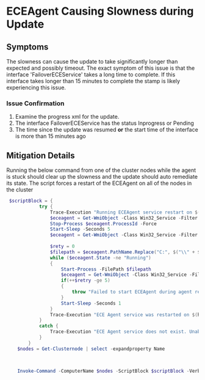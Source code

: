 # ECEAgent Causing Slowness during Update

## Symptoms

The slowness can cause the update to take significantly longer than expected and possibly timeout. The exact symptom of this issue is that the interface 'FailoverECEService' takes a long time to complete. If this interface takes longer than 15 minutes to complete the stamp is likely experiencing this issue. 

### Issue Confirmation
1) Examine the progress xml for the update. 
2) The interface FailoverECEService has the status Inprogress or Pending
3) The time since the update was resumed **or** the start time of the interface is more than 15 minutes ago

## Mitigation Details  

Running the below command from one of the cluster nodes while the agent is stuck should clear up the slowness and the update should auto remediate its state. The script forces a restart of the ECEAgent on all of the nodes in the cluster

``` Powershell 
 $scriptBlock = {
            try {
                Trace-Execution "Running ECEAgent service restart on $(hostname)"
                $eceagent = Get-WmiObject -Class Win32_Service -Filter "Name='ECEAgent'"
                Stop-Process $eceagent.ProcessId -Force
                Start-Sleep -Seconds 5
                $eceagent = Get-WmiObject -Class Win32_Service -Filter "Name='ECEAgent'"
                
                $rety = 0
                $filepath = $eceagent.PathName.Replace("C:", $("\\" + $(hostname) + "\c$")).Replace('"',"")
                while ($eceagent.State -ne "Running")
                {
                    Start-Process -FilePath $filepath
                    $eceagent = Get-WmiObject -Class Win32_Service -Filter "Name='ECEAgent'"
                    if(++$retry -ge 5)
                    {
                        throw "Failed to start ECEAgent during agent restart on $(hostname)"
                    }
                    Start-Sleep -Seconds 1
                }
                Trace-Execution "ECE Agent service was restarted on $(hostname)"
            }
            catch {
                Trace-Execution "ECE Agent service does not exist. Unable to restart on $(hostname)"
            }
        }
    $nodes = Get-Clusternode | select -expandproperty Name

    
    
    Invoke-Command -ComputerName $nodes -ScriptBlock $scriptBlock -Verbose -ErrorAction 'Stop'
```